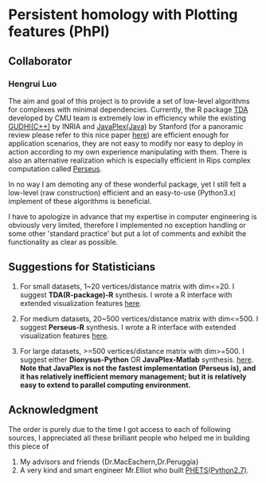 
# Persistent homology with Plotting features (PhPl)
## Collaborator
### Hengrui Luo
The aim and goal of this project is to provide a set of low-level algorithms for complexes with minimal dependencies. Currently, the R package [TDA](https://cran.r-project.org/web/packages/TDA/index.html) developed by CMU team is extremely low in efficiency while the existing [GUDHI(C++)](http://gudhi.gforge.inria.fr/) by INRIA and [JavaPlex(Java)](https://appliedtopology.github.io/javaplex/) by Stanford (for a panoramic review please refer to this nice paper [here](https://arxiv.org/abs/1506.08903)) are efficient enough for application scenarios, they are not easy to modify nor easy to deploy in action according to my own experience manipulating with them. There is also an alternative realization which is especially efficient in Rips complex computation called [Perseus](http://people.maths.ox.ac.uk/nanda/perseus/index.html).

In no way I am demoting any of these wonderful package, yet I still felt a low-level (raw construction) efficient and an easy-to-use (Python3.x)  implement of these algorithms is beneficial.

I have to apologize in advance that my expertise in computer engineering is obviously very limited, therefore I implemented no exception handling or some other 'standard practice' but put a lot of comments and exhibit the functionality as clear as possible.
## Suggestions for Statisticians
 1. For small datasets, 1~20 vertices/distance matrix with dim<=20. 
 I suggest **TDA(R-package)-R** synthesis. 
 I wrote a R interface with extended visualization features [here](https://github.com/hrluo/PHPL/tree/master/TDA-R).
 
 2. For medium datasets, 20~500 vertices/distance matrix with dim<=500. 
 I suggest **Perseus-R** synthesis.
  I wrote a R interface with extended visualization features [here](https://github.com/hrluo/PHPL/tree/master/Perseus-R).
  
 3. For large datasets, >=500 vertices/distance matrix  with dim>=500. 
 I suggest either **Dionysus-Python** OR **JavaPlex-Matlab** synthesis. [here](https://github.com/hrluo/PHPL/tree/master/JavaPlex4-R). **Note that JavaPlex is not the fastest implementation (Perseus is), and it has relatively inefficient memory management; but it is relatively easy to extend to parallel computing environment.**

## Acknowledgment
The order is purely due to the time I got access to each of following sources, I appreciated all these brilliant people who helped me in building this piece of 
 1. My advisors and friends {Dr.MacEachern,Dr.Peruggia}
 2. A very kind and smart engineer Mr.Elliot who built [PHETS(Python2.7)](https://github.com/eeshugerman/PHETS).


